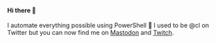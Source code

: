 #### Hi there 👋

I automate everything possible using PowerShell 💙 I used to be @cl on Twitter but you can now find me on <a rel="me" href="https://tech.lgbt/@cl">Mastodon</a> and [Twitch](https://twitch.tv/potatoqualitee).
